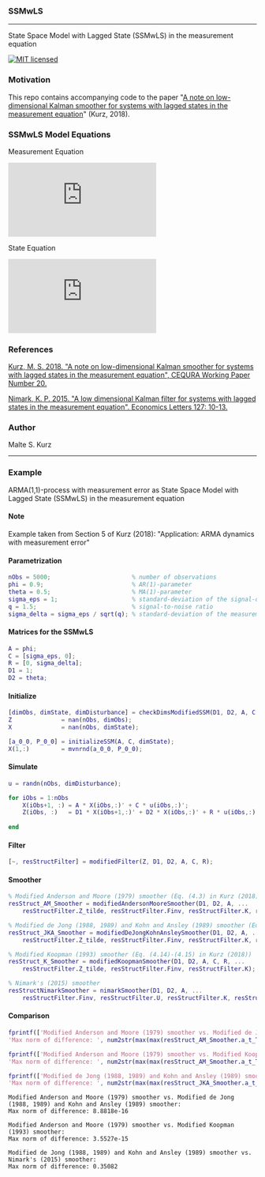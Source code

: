 ### SSMwLS
---
State Space Model with Lagged State (SSMwLS) in the measurement equation

[![MIT licensed](https://img.shields.io/badge/license-MIT-blue.svg)](https://github.com/MalteKurz/SSMwLS/blob/master/LICENCE)

### Motivation
This repo contains accompanying code to the paper "[A note on low-dimensional Kalman smoother for systems with lagged states in the measurement equation](http://www.cequra.uni-muenchen.de/download/cequra_wp_20.pdf)" (Kurz, 2018).

### SSMwLS Model Equations
Measurement Equation

![img](http://latex.codecogs.com/svg.latex?Z_%7Bt%7D%3DD_1X_%7Bt%7D%2BD_%7B2%7DX_%7Bt-1%7D%2BRu_%7Bt%7D)

State Equation

![img](http://latex.codecogs.com/svg.latex?X_%7Bt%7D%26%3DAX_%7Bt-1%7D%2BCu_%7Bt%7D)


### References
[Kurz, M. S. 2018. "A note on low-dimensional Kalman smoother for systems with lagged states in the measurement equation", CEQURA Working Paper Number 20.](http://www.cequra.uni-muenchen.de/download/cequra_wp_20.pdf)

[Nimark, K. P. 2015. "A low dimensional Kalman filter for systems with lagged states in the measurement equation". Economics Letters 127: 10-13.](https://doi.org/10.1016/j.econlet.2014.12.016)

### Author
Malte S. Kurz


---


### Example
ARMA(1,1)-process with measurement error as State Space Model with Lagged State (SSMwLS) in the measurement equation


#### Note
Example taken from Section 5 of Kurz (2018): "Application: ARMA dynamics with measurement error"



#### Parametrization
```Matlab
nObs = 5000;                       % number of observations
phi = 0.9;                         % AR(1)-parameter
theta = 0.5;                       % MA(1)-parameter
sigma_eps = 1;                     % standard-deviation of the signal-disturbance
q = 1.5;                           % signal-to-noise ratio 
sigma_delta = sigma_eps / sqrt(q); % standard-deviation of the measurement error
```

#### Matrices for the SSMwLS
```Matlab
A = phi;
C = [sigma_eps, 0];
R = [0, sigma_delta];
D1 = 1;
D2 = theta;
```

#### Initialize
```Matlab
[dimObs, dimState, dimDisturbance] = checkDimsModifiedSSM(D1, D2, A, C, R);
Z              = nan(nObs, dimObs);
X              = nan(nObs, dimState);

[a_0_0, P_0_0] = initializeSSM(A, C, dimState);
X(1,:)         = mvnrnd(a_0_0, P_0_0);
```

#### Simulate
```Matlab
u = randn(nObs, dimDisturbance);

for iObs = 1:nObs
    X(iObs+1, :) = A * X(iObs,:)' + C * u(iObs,:)';
    Z(iObs, :)   = D1 * X(iObs+1,:)' + D2 * X(iObs,:)' + R * u(iObs,:)';
    
end
```

#### Filter
```Matlab
[~, resStructFilter] = modifiedFilter(Z, D1, D2, A, C, R);
```

#### Smoother
```Matlab
% Modified Anderson and Moore (1979) smoother (Eq. (4.3) in Kurz (2018))
resStruct_AM_Smoother = modifiedAndersonMooreSmoother(D1, D2, A, ...
    resStructFilter.Z_tilde, resStructFilter.Finv, resStructFilter.K, resStructFilter.a_t_t, resStructFilter.P_t_t);

% Modified de Jong (1988, 1989) and Kohn and Ansley (1989) smoother (Eq. (4.11) in Kurz (2018))
resStruct_JKA_Smoother = modifiedDeJongKohnAnsleySmoother(D1, D2, A, ...
    resStructFilter.Z_tilde, resStructFilter.Finv, resStructFilter.K, resStructFilter.a_t_t, resStructFilter.P_t_t);

% Modified Koopman (1993) smoother (Eq. (4.14)-(4.15) in Kurz (2018))
resStruct_K_Smoother = modifiedKoopmanSmoother(D1, D2, A, C, R, ...
    resStructFilter.Z_tilde, resStructFilter.Finv, resStructFilter.K);

% Nimark's (2015) smoother
resStructNimarkSmoother = nimarkSmoother(D1, D2, A, ...
    resStructFilter.Finv, resStructFilter.U, resStructFilter.K, resStructFilter.a_t_t, resStructFilter.P_t_t, resStructFilter.P_tp1_t);
```

#### Comparison
```Matlab
fprintf(['Modified Anderson and Moore (1979) smoother vs. Modified de Jong (1988, 1989) and Kohn and Ansley (1989) smoother:\n',...
'Max norm of difference: ', num2str(max(max(resStruct_AM_Smoother.a_t_T - resStruct_JKA_Smoother.a_t_T))), '\n\n']);

fprintf(['Modified Anderson and Moore (1979) smoother vs. Modified Koopman (1993) smoother:\n',...
'Max norm of difference: ', num2str(max(max(resStruct_AM_Smoother.a_t_T - resStruct_K_Smoother.a_t_T))), '\n\n']);

fprintf(['Modified de Jong (1988, 1989) and Kohn and Ansley (1989) smoother vs. Nimark''s (2015) smoother:\n',...
'Max norm of difference: ', num2str(max(max(resStruct_JKA_Smoother.a_t_T - resStructNimarkSmoother.a_t_T))), '\n\n']);
```
```
Modified Anderson and Moore (1979) smoother vs. Modified de Jong (1988, 1989) and Kohn and Ansley (1989) smoother:
Max norm of difference: 8.8818e-16

Modified Anderson and Moore (1979) smoother vs. Modified Koopman (1993) smoother:
Max norm of difference: 3.5527e-15

Modified de Jong (1988, 1989) and Kohn and Ansley (1989) smoother vs. Nimark's (2015) smoother:
Max norm of difference: 0.35082
```

